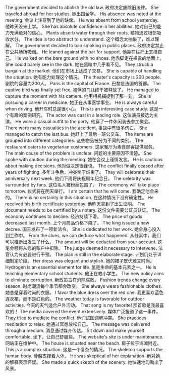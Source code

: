 The government decided to abolish the old law. 政府决定废除旧法律。
She traveled abroad for her studies. 她出国留学。
His absence was noted at the meeting. 会议上注意到了他的缺席。
He was absent from school yesterday. 他昨天没来上学。
She has absolute confidence in her abilities. 她对自己的能力充满绝对的信心。
Plants absorb water through their roots. 植物通过根部吸收水分。
The idea is too abstract to understand. 这个概念太抽象了，难以理解。
The government decided to ban smoking in public places. 政府决定禁止在公共场所吸烟。
He leaned against the bar for support. 他靠在栏杆上支撑自己。
He walked on the bare ground with no shoes. 他赤脚走在裸露的地面上。
She could barely see in the dark. 她在黑暗中几乎看不见。
They struck a bargain at the market. 他们在市场上达成了交易。
She is capable of handling the situation. 她有能力处理这个情况。
The theater's capacity is 200 people. 剧院的容量为200人。
Paris is the capital of France. 巴黎是法国的首都。
The captive bird was finally set free. 被俘的鸟儿终于被释放了。
He managed to capture the moment with his camera. 他用相机捕捉到了那一刻。
She is pursuing a career in medicine. 她正在从事医学事业。
He is always careful when driving. 他开车时总是很小心。
This is an interesting case study. 这是一个有趣的案例研究。
The actor was cast in a leading role. 这位演员被选为主演。
He wore a casual outfit to the party. 他穿了一件休闲装去参加聚会。
There were many casualties in the accident. 事故中有很多伤亡。
She managed to catch the last bus. 她赶上了最后一班公交车。
The items are grouped into different categories. 这些物品被分为不同的类别。
The restaurant caters to vegetarian customers. 这家餐厅为素食顾客提供服务。
The main cause of the problem is unclear. 问题的主要原因不清楚。
She spoke with caution during the meeting. 她在会议上谨慎发言。
He is cautious about making decisions. 他对做决定很谨慎。
The conflict finally ceased after years of fighting. 多年斗争后，冲突终于结束了。
They will celebrate their anniversary next week. 他们下周将庆祝周年纪念日。
The celebrity was surrounded by fans. 这位名人被粉丝包围了。
The ceremony will take place tomorrow. 仪式将在明天举行。
I am certain that he will come. 我确定他会来的。
There is no certainty in this situation. 在这种情况下没有确定性。
He received his birth certificate yesterday. 他昨天拿到了出生证明。
The document needs to be certified by a notary. 这份文件需要公证员认证。
The economy continues to decline. 经济持续下滑。
The price of goods decreased last month. 上个月商品价格下降了。
The king issued a new decree. 国王发布了一项新法令。
She is dedicated to her work. 她全身心投入到工作中。
From the clues, we can deduce what happened. 从线索中，我们可以推断出发生了什么。
The amount will be deducted from your account. 这笔金额将从您的账户中扣除。
The judge deemed it necessary to intervene. 法官认为有必要进行干预。
The plan is still in the elaborate stage. 计划仍处于详细制定阶段。
Her dress was elegant and stylish. 她的裙子既优雅又时尚。
Hydrogen is an essential element for life. 氢是生命的基本元素之一。
He is teaching elementary school students. 他正在教小学生。
The new policy aims to eliminate corruption. 新政策旨在消除腐败。
Fashion trends change every season. 时尚潮流每个季节都会改变。
She always wears fashionable clothes. 她总是穿着时尚的衣服。
I favor the blue dress over the red one. 我更喜欢蓝色连衣裙，而不是红色的。
The weather today is favorable for outdoor activities. 今天的天气适合户外活动。
That song is my favorite! 那首歌是我最喜欢的！
The media covered the event extensively. 媒体广泛报道了这一事件。
They tried to mediate the conflict. 他们试图调解冲突。
She practices meditation to relax. 她通过冥想放松自己。
The message was delivered through a medium. 消息通过媒介传达。
Sit down and make yourself comfortable. 坐下，让自己舒服些。
The website's site is under maintenance. 网站正在维护中。
The house is situated near the beach. 房子位于海滩附近。
This is a complex situation. 这是一个复杂的情况。
The skeleton supports the human body. 骨骼支撑着人体。
He was skeptical of her explanation. 他对她的解释表示怀疑。
She made a quick sketch of the scenery. 她快速地勾勒出了风景。
